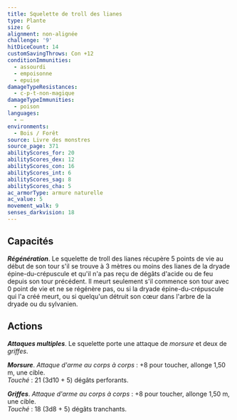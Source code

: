```yaml
---
title: Squelette de troll des lianes
type: Plante
size: G
alignment: non-alignée
challenge: '9'
hitDiceCount: 14
customSavingThrows: Con +12
conditionImmunities:
  - assourdi
  - empoisonne
  - epuise
damageTypeResistances:
  - c-p-t-non-magique
damageTypeImmunities:
  - poison
languages:
  - —
environments:
  - Bois / Forêt
source: Livre des monstres
source_page: 371
abilityScores_for: 20
abilityScores_dex: 12
abilityScores_con: 16
abilityScores_int: 6
abilityScores_sag: 8
abilityScores_cha: 5
ac_armorType: armure naturelle
ac_value: 5
movement_walk: 9
senses_darkvision: 18
---
```

## Capacités
_**Régénération**_. Le squelette de troll des lianes récupère 5 points de vie au début de son tour s'il se trouve à 3 mètres ou moins des lianes de la dryade épine-du-crépuscule et qu'il n'a pas reçu de dégâts d'acide ou de feu depuis son tour précédent. Il meurt seulement s'il commence son tour avec 0 point de vie et ne se régénère pas, ou si la dryade épine-du-crépuscule qui l'a créé meurt, ou si quelqu'un détruit son cœur dans l'arbre de la dryade ou du sylvanien.

## Actions
_**Attaques multiples**_. Le squelette porte une attaque de _morsure_ et deux de _griffes_.

_**Morsure**_. _Attaque d'arme au corps à corps_ : +8 pour toucher, allonge 1,50 m, une cible.  
_Touché_ : 21 (3d10 + 5) dégâts perforants.

_**Griffes**_. _Attaque d'arme au corps à corps_ : +8 pour toucher, allonge 1,50 m, une cible.  
_Touché_ : 18 (3d8 + 5) dégâts tranchants.
